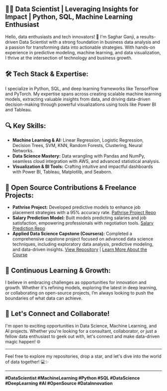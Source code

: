 ## 👩‍💻 Data Scientist | Leveraging Insights for Impact | Python, SQL, Machine Learning Enthusiast

Hello, data enthusiasts and tech innovators! 🙌 I'm Saghar Ganji, a results-driven Data Scientist with a strong foundation in business data analysis and a passion for transforming data into actionable strategies. With hands-on experience in predictive modeling, machine learning, and data visualization, I thrive at the intersection of technology and business growth.

## 🛠️ Tech Stack & Expertise:
I specialize in Python, SQL, and deep learning frameworks like TensorFlow and PyTorch. My expertise spans across creating scalable machine learning models, extracting valuable insights from data, and driving data-driven decision-making through powerful visualizations using tools like Power BI and Tableau.

## 🔍 Key Skills:
- **Machine Learning & AI:** Linear Regression, Logistic Regression, Decision Trees, SVM, KNN, Random Forests, Clustering, Neural Networks.
- **Data Science Mastery:** Data wrangling with Pandas and NumPy, seamless cloud integration with AWS, and advanced statistical analysis.
- **Visualization & BI Tools:** Crafting intuitive and impactful dashboards with Power BI, Tableau, Matplotlib, and Seaborn.

## 👥 Open Source Contributions & Freelance Projects:
- **Pathrise Project:** Developed predictive models to enhance job placement strategies with a 95% accuracy rate. [Pathrise Project Repo](https://github.com/sagharganji/Pathrise_Project)
- **Salary Prediction Model:** Built models predicting salaries and job satisfaction, empowering professionals with negotiation tools. [Salary Prediction Repo](https://github.com/sagharganji/Salary_Prediction_Project)
- **Applied Data Science Capstone (Coursera):** Completed a comprehensive capstone project focused on advanced data science techniques, including exploratory data analysis, predictive modeling, and data-driven insights. [View Repository](https://github.com/sagharganji/Applied_Data_Science_Capstone) | [Learn More About the Course](https://www.coursera.org/learn/applied-data-science-capstone)

## 🚀 Continuous Learning & Growth:
I believe in embracing challenges as opportunities for innovation and growth. Whether it's refining models, exploring the latest in deep learning, or collaborating on open-source projects, I’m always looking to push the boundaries of what data can achieve.

## 🤝 Let's Connect and Collaborate!
I'm open to exciting opportunities in Data Science, Machine Learning, and AI projects. Whether you're looking for a consultant, collaborator, or just a fellow data enthusiast to geek out with, let's connect and make data-driven magic happen! 🌐

---

Feel free to explore my repositories, drop a star, and let's dive into the world of data together! 💻✨

---

**#DataScientist #MachineLearning #Python #SQL #DataScience #DeepLearning #AI #OpenSource #DataInnovation**

